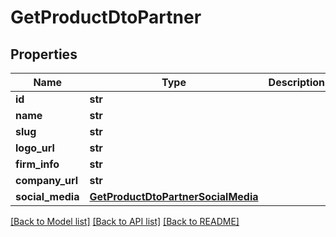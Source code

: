 # GetProductDtoPartner

## Properties
Name | Type | Description | Notes
------------ | ------------- | ------------- | -------------
**id** | **str** |  | [optional] 
**name** | **str** |  | [optional] 
**slug** | **str** |  | [optional] 
**logo_url** | **str** |  | [optional] 
**firm_info** | **str** |  | [optional] 
**company_url** | **str** |  | [optional] 
**social_media** | [**GetProductDtoPartnerSocialMedia**](GetProductDtoPartnerSocialMedia.md) |  | [optional] 

[[Back to Model list]](../README.md#documentation-for-models) [[Back to API list]](../README.md#documentation-for-api-endpoints) [[Back to README]](../README.md)


